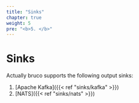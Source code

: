 ```yaml
---
title: "Sinks"
chapter: true
weight: 5
pre: "<b>5. </b>"
---
```


# Sinks

Actually bruco supports the following output sinks:

1. [Apache Kafka]({{< ref "sinks/kafka" >}})
2. [NATS]({{< ref "sinks/nats" >}})


